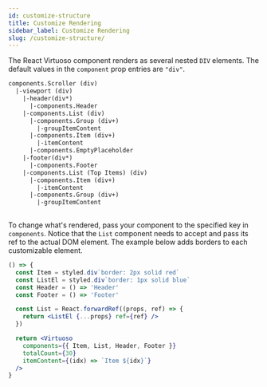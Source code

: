```yaml
---
id: customize-structure
title: Customize Rendering
sidebar_label: Customize Rendering
slug: /customize-structure/
---
```


The React Virtuoso component renders as several nested `DIV` elements. The default values in the `component` prop entries are `"div"`.

```txt
components.Scroller (div)
  |-viewport (div)  
    |-header(div*)
      |-components.Header
    |-components.List (div)
      |-components.Group (div+)
        |-groupItemContent
      |-components.Item (div+)
        |-itemContent
      |-components.EmptyPlaceholder
    |-footer(div*)
      |-components.Footer
    |-components.List (Top Items) (div)
      |-components.Item (div+)
        |-itemContent
      |-components.Group (div+)
        |-groupItemContent
    
```

To change what's rendered, pass your component to the specified key in `components`. Notice that the `List` component needs to accept and pass its ref to the actual DOM element. 
The example below adds borders to each customizable element.

```jsx live
() => {
  const Item = styled.div`border: 2px solid red`
  const ListEl = styled.div`border: 1px solid blue`
  const Header = () => 'Header'
  const Footer = () => 'Footer'

  const List = React.forwardRef((props, ref) => {
    return <ListEl {...props} ref={ref} />
  })

  return <Virtuoso
    components={{ Item, List, Header, Footer }}
    totalCount={30}
    itemContent={(idx) => `Item ${idx}`}
  />
}
```
